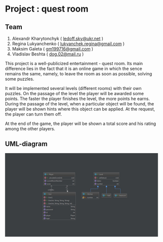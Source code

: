 # Project : quest room

## Team ##  
1. Alexandr Kharytonchyk ( ledoff.sky@ukr.net )
2. Regina Lukyanchenko ( lukyanchek.regina@gmail.com )
3. Maksim Galeta ( gm199716@gmail.com )
4. Vladislav Beshta ( dog.02@mail.ru )
        

This project is a well-publicized entertainment - quest room. Its main difference lies in the fact that it is an online game in which the sence remains the same, namely, to leave the room as soon as possible, solving some puzzles. 

It will be implemented several levels (different rooms) with their own puzzles. On the passage of the level the player will be awarded some points. The faster the player finishes the level, the more points he earns. During the passage of the level, when a particular object will be found, the player will be shown hints where this object can be applied. At the request, the player can turn them off. 

At the end of the game, the player will be shown a total score and his rating among the other players.


## UML-diagram ##
![UML](https://github.com/ReginaLukyanchenko/Java-oop/blob/master/photo5316684005506131960.jpg) 
